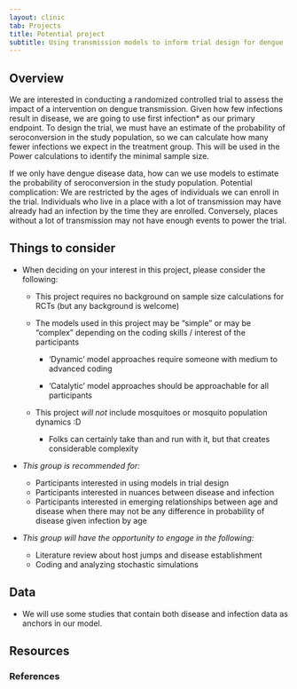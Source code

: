 ```yaml
---
layout: clinic
tab: Projects
title: Potential project
subtitle: Using transmission models to inform trial design for dengue
---
```


## Overview

We are interested in conducting a randomized controlled trial to assess the impact of a intervention on dengue transmission. Given how few infections result in disease, we are going to use first infection* as our primary endpoint. To design the trial, we must have an estimate of the probability of seroconversion in the study population, so we can calculate how many fewer infections we expect in the treatment group. This will be used in the Power calculations to identify the minimal sample size.

If we only have dengue disease data, how can we use models to estimate the probability of seroconversion in the study population. Potential complication: We are restricted by the ages of individuals we can enroll in the trial. Individuals who live in a place with a lot of transmission may have already had an infection by the time they are enrolled. Conversely, places without a lot of transmission may not have enough events to power the trial.

## Things to consider

- When deciding on your interest in this project, please consider the following:

	* This project requires no background on sample size calculations for RCTs (but any background is welcome)

	* The models used in this project may be “simple” or may be “complex” depending on the coding skills / interest of the participants

		* ‘Dynamic’ model approaches require someone with medium to advanced coding

		* ‘Catalytic’ model approaches should be approachable for all participants

	* This project *will not* include mosquitoes or mosquito population dynamics :D

		* Folks can certainly take than and run with it, but that creates considerable complexity


* _This group is recommended for:_

	* Participants interested in using models in trial design
	* Participants interested in nuances between disease and infection
	* Participants interested in emerging relationships between age and disease when there may not be any difference in probability of disease given infection by age

* _This group will have the opportunity to engage in the following:_
	* Literature review about host jumps and disease establishment
	* Coding and analyzing stochastic simulations

## Data

* We will use some studies that contain both disease and infection data as anchors in our model.

## Resources

### References
